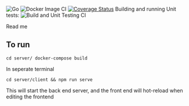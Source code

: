 ![Go](https://github.com/jak103/uno/workflows/Go/badge.svg?branch=master)
![Docker Image CI](https://github.com/jak103/uno/workflows/Docker%20Image%20CI/badge.svg)
[![Coverage Status](https://coveralls.io/repos/github/Jaredcscott/uno/badge.svg?branch=dev)](https://coveralls.io/github/Jaredcscott/uno)
Building and running Unit tests:  ![Build and Unit Testing CI](https://github.com/Jaredcscott/uno/workflows/Build%20and%20Unit%20Testing%20CI/badge.svg)

Read me


## To run 

`cd server/ docker-compose build`

In seperate terminal

`cd server/client && npm run serve`

This will start the back end server, and the front end will hot-reload when editing the frontend
